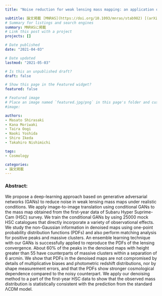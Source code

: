```yaml
---
title: "Noise reduction for weak lensing mass mapping: an application of generative adversarial networks to Subaru Hyper Suprime-Cam first-year data"

subtitle: 論文掲載 [MNRAS](https://doi.org/10.1093/mnras/stab982) [(arXiv:1911.12890)](https://arxiv.org/abs/1911.12890)
# Summary for listings and search engines
summary: MNRASに掲載
# Link this post with a project
projects: []

# Date published
date: "2021-04-03"

# Date updated
lastmod: "2021-05-03"

# Is this an unpublished draft?
draft: false

# Show this page in the Featured widget?
featured: false

# Featured image
# Place an image named `featured.jpg/png` in this page's folder and customize its options here.
#image:

authors:
- Masato Shirasaki
- Kana Moriwaki
- Taira Oogi
- Naoki Yoshida
- Shiro Ikeda
- Takahiro Nishimichi

tags:
- Cosmology

categories:
- 論文掲載
---
```


### Abstract:

We propose a deep-learning approach based on generative adversarial networks (GANs) to reduce noise in weak lensing mass maps under realistic conditions. We apply image-to-image translation using conditional GANs to the mass map obtained from the first-year data of Subaru Hyper Suprime-Cam (HSC) survey. We train the conditional GANs by using 25000 mock HSC catalogues that directly incorporate a variety of observational effects. We study the non-Gaussian information in denoised maps using one-point probability distribution functions (PDFs) and also perform matching analysis for positive peaks and massive clusters. An ensemble learning technique with our GANs is successfully applied to reproduce the PDFs of the lensing convergence. About 60% of the peaks in the denoised maps with height greater than 55 have counterparts of massive clusters within a separation of 6 arcmin. We show that PDFs in the denoised maps are not compromised by details of multiplicative biases and photometric redshift distributions, nor by shape measurement errors, and that the PDFs show stronger cosmological dependence compared to the noisy counterpart. We apply our denoising method to a part of the first-year HSC data to show that the observed mass distribution is statistically consistent with the prediction from the standard ΛCDM model.
